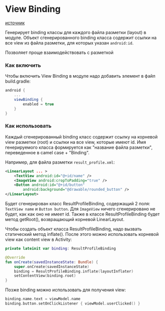 # View Binding

[источник](https://habr.com/ru/articles/467295/)

Генерирует binding классы для каждого файла разметки (layout) в модуле. Объект сгенерированного binding класса содержит ссылки на все view из файла разметки, для которых указан `android:id`.

Позволяет проще взаимодействовать с разметкой 

### Как включить

Чтобы включить View Binding в модуле надо добавить элемент в файл build.gradle:

```gradle
android {
    ...
    viewBinding {
        enabled = true
    }
}
```

### Как использовать

Каждый сгенерированный binding класс содержит ссылку на корневой view разметки (root) и ссылки на все view, которые имеют id. Имя генерируемого класса формируется как "название файла разметки", переведенное в camel case + "Binding".

Например, для файла разметки `result_profile.xml`:

```xml
<LinearLayout ... >
    <TextView android:id="@+id/name" />
    <ImageView android:cropToPadding="true" />
    <Button android:id="@+id/button"
        android:background="@drawable/rounded_button" />
</LinearLayout>
```

Будет сгенерирован класс ResultProfileBinding, содержащий 2 поля: `TextView name` и `Button button`. Для `ImageView` ничего сгенерировано не будет, как как оно не имеет id. Также в классе ResultProfileBinding будет метод getRoot(), возвращающий корневой LinearLayout.

Чтобы создать объект класса ResultProfileBinding, надо вызвать статический метод inflate(). После этого можно использовать корневой view как content view в Activity:

```kotlin
private lateinit var binding: ResultProfileBinding

@Override
fun onCreate(savedInstanceState: Bundle) {
    super.onCreate(savedInstanceState)
    binding = ResultProfileBinding.inflate(layoutInflater)
    setContentView(binding.root)
}
```

Позже binding можно использовать для получения view:

```kotlin
binding.name.text = viewModel.name
binding.button.setOnClickListener { viewModel.userClicked() }
```